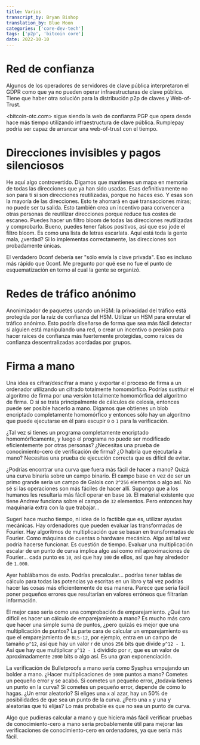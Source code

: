 ```yaml
---
title: Varios 
transcript_by: Bryan Bishop
translation_by: Blue Moon
categories: ['core-dev-tech']
tags: ['p2p', 'bitcoin core']
date: 2022-10-10
---
```


# Red de confianza

Algunos de los operadores de servidores de clave pública interpretaron el GDPR como que ya no pueden operar infraestructuras de clave pública. Tiene que haber otra solución para la distribución p2p de claves y Web-of-Trust.

<bitcoin-otc.com> sigue siendo la web de confianza PGP que opera desde hace más tiempo utilizando infraestructura de clave pública. Rumplepay podría ser capaz de arrancar una web-of-trust con el tiempo.

# Direcciones invisibles y pagos silenciosos

He aquí algo controvertido. Digamos que mantienes un mapa en memoria de todas las direcciones que ya han sido usadas. Esas definitivamente no son para ti si son direcciones reutilizadas, porque no haces eso. Y esas son la mayoría de las direcciones. Esto te ahorrará en qué transacciones miras; no puede ser tu salida. Esto también crea un incentivo para convencer a otras personas de reutilizar direcciones porque reduce tus costes de escaneo. Puedes hacer un filtro bloom de todas las direcciones reutilizadas y comprobarlo. Bueno, puedes tener falsos positivos, así que eso jode el filtro bloom. Es como una lista de letras escarlata. Aquí está toda la gente mala, ¿verdad? Si lo implementas correctamente, las direcciones son probadamente únicas.

El verdadero 0conf debería ser "sólo envía la clave privada". Eso es incluso más rápido que 0conf. Me pregunto por qué ese no fue el punto de esquematización en torno al cual la gente se organizó.

# Redes de tráfico anónimo

Anonimizador de paquetes usando un HSM: la privacidad del tráfico está protegida por la raíz de confianza del HSM. Utilizar un HSM para enrutar el tráfico anónimo. Esto podría diseñarse de forma que sea más fácil detectar si alguien está manipulando una red, o crear un incentivo o presión para hacer raíces de confianza más fuertemente protegidas, como raíces de confianza descentralizadas acordadas por grupos.

# Firma a mano

Una idea es cifrar/descifrar a mano y exportar el proceso de firma a un ordenador utilizando un cifrado totalmente homomórfico. Podrías sustituir el algoritmo de firma por una versión totalmente homomórfica del algoritmo de firma. O si se trata principalmente de cálculos de celosía, entonces puede ser posible hacerlo a mano. Digamos que obtienes un blob encriptado completamente homomórfico y entonces sólo hay un algoritmo que puede ejecutarse en él para escupir `0` o `1` para la verificación.

¿Tal vez si tienes un programa completamente encriptado homomórficamente, y luego el programa no puede ser modificado eficientemente por otras personas? ¿Necesitas una prueba de conocimiento-cero de verificación de firma? ¿O habría que ejecutarla a mano? Necesitas una prueba de ejecución correcta que es difícil de evitar.

¿Podrías encontrar una curva que fuera más fácil de hacer a mano? Quizá una curva binaria sobre un campo binario. El campo base en vez de ser un primo grande sería un campo de Galois con `2^256` elementos o algo así. No sé si las operaciones son más fáciles de hacer allí. Supongo que a los humanos les resultaría más fácil operar en base `10`. El material existente que tiene Andrew funciona sobre el campo de `32` elementos. Pero entonces hay maquinaria extra con la que trabajar...

Sugerí hace mucho tiempo, ni idea de lo factible que es, utilizar ayudas mecánicas. Hay ordenadores que pueden evaluar las transformadas de Fourier. Hay algoritmos de multiplicación que se basan en transformadas de Fourier. Como máquinas de cuentas o hardware mecánico. Algo así tal vez podría hacerse funcionar. Es cuestión de tiempo. Evaluar una multiplicación escalar de un punto de curva implica algo así como mil aproximaciones de Fourier... cada punto es `10`, así que hay `100` de ellos, así que hay alrededor de `1.000`.

Ayer hablábamos de esto. Podrías precalcular... podrías tener tablas de cálculo para todas las potencias ya escritas en un libro y tal vez podrías hacer las cosas más eficientemente de esa manera. Parece que sería fácil poner pequeños errores que resultarían en valores erróneos que filtrarían información.

El mejor caso sería como una comprobación de emparejamiento. ¿Qué tan difícil es hacer un cálculo de emparejamiento a mano? Es mucho más caro que hacer una simple suma de puntos, ¿pero quizás es mejor que una multiplicación de puntos? La parte cara de calcular un emparejamiento es que el emparejamiento de `BLS-12`, por ejemplo, entra en un campo de tamaño `p^12`, así que hay un valor r de unos `256` bits que divide `p^12 - 1`. Así que hay que multiplicar `p^12 - 1` dividido por `r`, que es un valor de aproximadamente `2000` bits o algo así. Es una gran exponenciación.

La verificación de Bulletproofs a mano sería como Sysphus empujando un bolder a mano. ¿Hacer multiplicaciones de `1000` puntos a mano? Cometes un pequeño error y se acabó. Si cometes un pequeño error, ¿todavía tienes un punto en la curva? Si cometes un pequeño error, depende de cómo lo hagas. ¿Un error aleatorio? Si eliges una `x` al azar, hay un 50% de posibilidades de que sea un punto de la curva. ¿Pero una `x` y una y aleatorias que tú elijas? Lo más probable es que no sea un punto de curva.

Algo que pudieras calcular a mano y que hiciera más fácil verificar pruebas de conocimiento-cero a mano sería probablemente útil para mejorar las verificaciones de conocimiento-cero en ordenadores, ya que sería más fácil.
